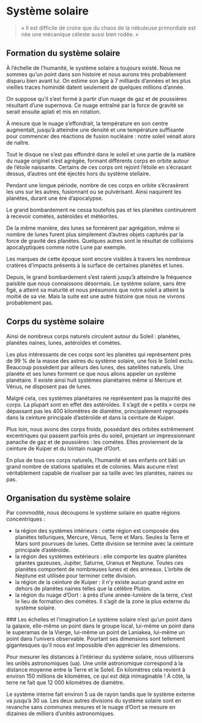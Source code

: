 # Système solaire

> « Il est difficile de croire que du chaos de la nébuleuse primordiale est née une mécanique céleste aussi bien rodée. »


## Formation du système solaire
À l’échelle de l’humanité, le système solaire a toujours existé. Nous ne sommes qu’un point dans son histoire et nous aurons très probablement disparu bien avant lui. On estime son âge à 7 milliards d’années et les plus vieilles traces hominidé datent seulement de quelques millions d’année.

On suppose qu’il s’est formé à partir d’un nuage de gaz et de poussières résultant d’une supernova. Ce nuage entra&icirc;né par la force de gravité se serait ensuite aplati et mis en rotation.

À mesure que le nuage s’effondrait, la température en son centre augmentait, jusqu’à atteindre une densité et une température suffisante pour commencer des réactions de fusion nucléaire : notre soleil venait alors de na&icirc;tre.

Tout le disque ne s’est pas effondré dans le soleil et une partie de la matière du nuage originel s’est agrégée, formant différents corps en orbite autour de l’étoile naissante. Certains de ces corps ont rejoint l’étoile en s’écrasant dessus, d’autres ont été éjectés hors du système stellaire.

Pendant une longue période, nombre de ces corps en orbite s’écrasèrent les uns sur les autres, fusionnant ou se pulvérisant. Ainsi naquirent les planètes, durant une ère d’apocalypse.

Le grand bombardement ne cessa toutefois pas et les planètes continuèrent à recevoir comètes, astéro&iuml;des et météorites.

De la même manière, des lunes se formèrent par agrégation, même si nombre de lunes furent plus simplement d’autres objets capturés par la force de gravité des planètes. Quelques autres sont le résultat de collisions apocalyptiques comme notre Lune par exemple.

Les marques de cette époque sont encore visibles à travers les nombreux cratères d’impacts présents à la surface de certaines planètes et lunes.

Depuis, le grand bombardement s’est ralenti jusqu’à atteindre la fréquence paisible que nous connaissons désormais. Le système solaire, sans être figé, a atteint sa maturité et nous présumons que notre soleil a atteint la moitié de sa vie. Mais la suite est une autre histoire que nous ne vivrons probablement pas.

## Corps du système solaire
Ainsi de nombreux corps naturels circulent autour du Soleil : planètes, planètes naines, lunes, astéro&iuml;des et comètes.

Les plus intéressants de ces corps sont les planètes qui représentent près de 99 % de la masse des astres du système solaire, une fois le Soleil exclu. Beaucoup possèdent par ailleurs des lunes, des satellites naturels. Une planète et ses lunes forment ce que nous allons appeler un système planétaire. Il existe ainsi huit systèmes planétaires même si Mercure et Vénus, ne disposent pas de lunes.

Malgré cela, ces systèmes planétaires ne représentent pas la majorité des corps. La plupart sont en effet des astéro&iuml;des. Il s’agit de « petits » corps ne dépassant pas les 400 kilomètres de diamètre, principalement regroupés dans la ceinture principale d’astéro&iuml;de et dans la ceinture de Kuiper.

Plus loin, nous avons des corps froids, possédant des orbites extrêmement excentriques qui passent parfois près du soleil, projetant un impressionnant panache de gaz et de poussières : les comètes. Elles proviennent de la ceinture de Kuiper et du lointain nuage d’Oort.

En plus de tous ces corps naturels, l’humanité et ses enfants ont bâti un grand nombre de stations spatiales et de colonies. Mais aucune n’est véritablement capable de rivaliser par sa taille avec les planètes, naines ou pas.

## Organisation du système solaire
Par commodité, nous découpons le système solaire en quatre régions concentriques :
* la région des systèmes intérieurs : cette région est composée des planètes telluriques, Mercure, Vénus, Terre et Mars. Seules la Terre et Mars sont pourvues de lunes. Cette division se termine avec la ceinture principale d’astéro&iuml;de.
* la région des systèmes extérieurs : elle comporte les quatre planètes géantes gazeuses, Jupiter, Saturne, Uranus et Neptune. Toutes ces planètes comportent de nombreuses lunes et des anneaux. L’orbite de Neptune est utilisée pour terminer cette division.
* la région de la ceinture de Kuiper : il n’y existe aucun grand astre en dehors de planètes naines telles que la célèbre Pluton.
* la région du nuage d’Oort : à près d’une année-lumière de la terre, c’est le lieu de formation des comètes. Il s’agit de la zone la plus externe du système solaire.

<aside>
### Les échelles et l’imagination
Le système solaire n’est qu’un point dans la galaxie, elle-même un point dans le groupe local, lui-même un point dans le superamas de la Vierge, lui-même un point de Laniakea, lui-même un point dans l’univers observable. Pourtant ses dimensions sont tellement gigantesques qu’il nous est impossible d’en apprécier les dimensions.

Pour mesurer les distances à l’intérieur du système solaire, nous utiliserons les unités astronomiques (ua). Une unité astronomique correspond à la distance moyenne entre la Terre et le Soleil. En kilomètres cela revient à environ 150 millions de kilomètres, ce qui est déjà inimaginable ! À côté, la terre ne fait que 12 000 kilomètres de diamètre.

Le système interne fait environ 5 ua de rayon tandis que le système externe va jusqu’à 30 ua. Les deux autres divisions du système solaire sont en revanche sans communes mesures et le nuage d’Oort se mesure en dizaines de milliers d’unités astronomiques.

</aside>
